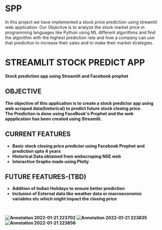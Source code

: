 # SPP
In this project we have implemented a stock price prediction using streamlit web application. Our Objective is to analyze the stock market price in programming languages like Python using ML different algorithms and find the algorithm with the highest prediction rate and how a company can use that prediction to increase their sales and to make their market strategies.

<h1> <b> STREAMLIT STOCK PREDICT APP  </h1>
Stock prediction app using Streamlit and Facebook prophet


<h2><b> OBJECTIVE </b> </h2>
  The objective of this application is to create a stock predictor app using web scraped data(historical) to predict
  future stock closing price.<br> <b>The Prediction is done using FaceBook's Prophet and the web appplication has been created using Streamlit.
  <br>
 <h2><b> CURRENT FEATURES </h2>
 <ul style="Current Features:square;">
  <li>Basic stock closing price predictor using Facebook Prophet and prediction upto 4 years </li>
  <li>Historical Data obtained from webscraping NSE web </li>
  <li>Interactive Graphs made using Plotly </li>
</ul>
<h2><b> FUTURE FEATURES-(TBD) </h2>
 <ul style="FUTURE Features:square;">
  <li>Addition of Indian Holidays to ensure better prediction </li>
  <li>Inclusion of  External data like weather data or macroeconomic variables etc which might impact the closing price</li>
</ul>

<br>

![Annotation 2022-01-21 223702](https://user-images.githubusercontent.com/68156453/153027719-fa5233f0-3c4a-45ea-abb1-009ad764226f.jpg)
![Annotation 2022-01-21 223835](https://user-images.githubusercontent.com/68156453/153027911-0354583a-78b9-4ca7-8e42-407cf7327fd8.jpg)
![Annotation 2022-01-21 223856](https://user-images.githubusercontent.com/68156453/153027986-ca4d2637-7608-4d77-a665-f1af53a12327.jpg)

            
